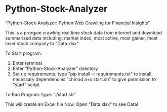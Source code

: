 # Python-Stock-Analyzer
"Python-Stock-Analyzer: Python Web Crawling for Financial Insights"

This is a prorgam crawling real time stock data from internet
and download summarized data including:
market index, most active, most gainer, most loser
stock company to "Data.xlsx"


To Start program:
1. Enter terminal
2. Enter "Python-Stock-Analyzer" directory
3. Set up requirements:
type "pip install -r requirements.txt"   to install necessary dependencies
"chmod a+x start.sh"                     to give permission to "start" script

To Run Program:
type:
"./start.sh"

This will create an Excel file
Now, Open "Data.xlsx" to see Data!
